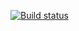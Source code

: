 [![Build status](https://ci.appveyor.com/api/projects/status/3nck5xsi63c1l4g1?svg=true)](https://ci.appveyor.com/project/etoponyatno/patternsordercard)
